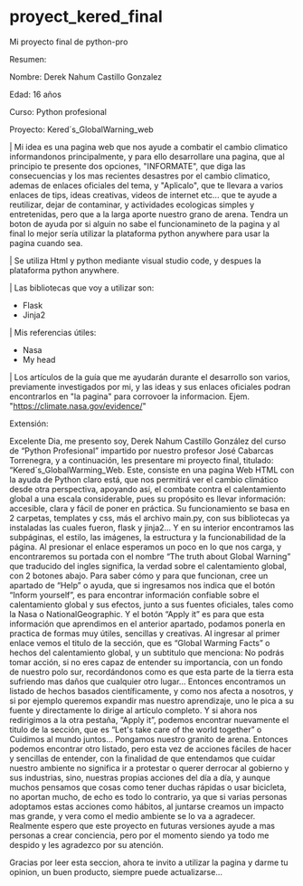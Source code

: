 # proyect_kered_final
Mi proyecto final de python-pro

Resumen:

Nombre: Derek Nahum Castillo Gonzalez

Edad: 16 años

Curso: Python profesional

Proyecto: Kered´s_GlobalWarning_web

| Mi idea es una pagina web que nos ayude a combatir el cambio climatico informandonos principalmente, y para ello desarrollare una pagina, que al principio te presente dos opciones, "INFORMATE", que diga las consecuencias y los mas recientes desastres por el cambio climatico, ademas de enlaces oficiales del tema, y "Aplicalo", que te llevara a varios enlaces de tips, ideas creativas, videos de internet etc... que te ayude a reutilizar, dejar de contaminar, y actividades ecologicas simples y entretenidas, pero que a la larga aporte nuestro grano de arena. Tendra un boton de ayuda por si alguin no sabe el funcionamineto de la pagina y al final lo mejor sería utilizar la plataforma python anywhere para usar la pagina cuando sea.

| Se utiliza Html y python mediante visual studio code, y despues la plataforma python anywhere.

| Las bibliotecas que voy a utilizar son:
- Flask
- Jinja2

| Mis referencias útiles:
- Nasa
- My head

| Los artículos de la guía que me ayudarán durante el desarrollo son varios, previamente investigados por mi, y las ideas y sus enlaces oficiales podran encontrarlos en "la pagina" para corrovoer la informacion. Ejem. "https://climate.nasa.gov/evidence/"

Extensión:

Excelente Dia, me presento soy, Derek Nahum Castillo González del curso de “Python Profesional” impartido por nuestro profesor José Cabarcas Torrenegra, y a continuación, les presentare mi proyecto final, titulado: “Kered´s_GlobalWarming_Web.
Este, consiste en una pagina Web HTML con la ayuda de Python claro está, que nos permitirá ver el cambio climático desde otra perspectiva, apoyando así, el combate contra el calentamiento global a una escala considerable, pues su propósito es llevar información: accesible, clara y fácil de poner en práctica.
Su funcionamiento se basa en 2 carpetas, templates y css, más el archivo main.py, con sus bibliotecas ya instaladas las cuales fueron, flask y jinja2… Y en su interior encontramos las subpáginas, el estilo, las imágenes, la estructura y la funcionabilidad de la página.
Al presionar el enlace esperamos un poco en lo que nos carga, y encontraremos su portada con el nombre “The truth about Global Warning” que traducido del ingles significa, la verdad sobre el calentamiento global, con 2 botones abajo.
Para saber cómo y para que funcionan, cree un apartado de “Help” o ayuda, que si ingresamos nos indica que el botón “Inform yourself”, es para encontrar información confiable sobre el calentamiento global y sus efectos, junto a sus fuentes oficiales, tales como la Nasa o NationalGeographic.
Y el botón “Apply it” es para que esta información que aprendimos en el anterior apartado, podamos ponerla en practica de formas muy útiles, sencillas y creativas.
Al ingresar al primer enlace vemos el titulo de la sección, que es “Global Warming Facts” o hechos del calentamiento global, y un subtitulo que menciona: No podrás tomar acción, si no eres capaz de entender su importancia, con un fondo de nuestro polo sur, recordándonos como es que esta parte de la tierra esta sufriendo mas daños que cualquier otro lugar…
Entonces encontramos un listado de hechos basados científicamente, y como nos afecta a nosotros, y si por ejemplo queremos expandir mas nuestro aprendizaje, uno le pica a su fuente y directamente lo dirige al artículo completo.
Y si ahora nos redirigimos a la otra pestaña, “Apply it”, podemos encontrar nuevamente el titulo de la sección, que es “Let's take care of the world together” o Cuidimos al mundo juntos… Pongamos nuestro granito de arena.
Entonces podemos encontrar otro listado, pero esta vez de acciones fáciles de hacer y sencillas de entender, con la finalidad de que entendamos que cuidar nuestro ambiente no significa ir a protestar o querer derrocar al gobierno y sus industrias, sino, nuestras propias acciones del día a día, y aunque muchos pensamos que cosas como tener duchas rápidas o usar bicicleta, no aportan mucho, de echo es todo lo contrario, ya que si varias personas adoptamos estas acciones como hábitos, al juntarse creamos un impacto mas grande, y vera como el medio ambiente se lo va a agradecer.
 Realmente espero que este proyecto en futuras versiones ayude a mas personas a crear conciencia, pero por el momento siendo ya todo me despido y les agradezco por su atención.



Gracias por leer esta seccion, ahora te invito a utilizar la pagina y darme tu opinion, un buen producto, siempre puede actualizarse...
